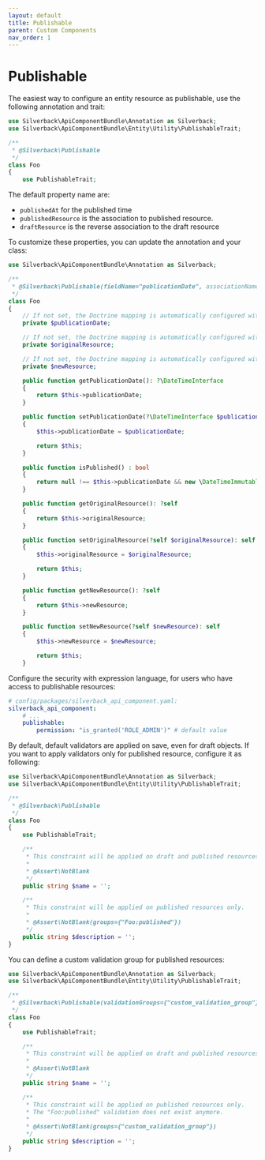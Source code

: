 ```yaml
---
layout: default
title: Publishable
parent: Custom Components
nav_order: 1
---
```

# Publishable

The easiest way to configure an entity resource as publishable, use the following annotation and trait:

```php
use Silverback\ApiComponentBundle\Annotation as Silverback;
use Silverback\ApiComponentBundle\Entity\Utility\PublishableTrait;

/**
 * @Silverback\Publishable
 */
class Foo
{
    use PublishableTrait;
```

The default property name are:
- `publishedAt` for the published time
- `publishedResource` is the association to published resource.
- `draftResource` is the reverse association to the draft resource

To customize these properties, you can update the annotation and your class:

```php
use Silverback\ApiComponentBundle\Annotation as Silverback;

/**
 * @Silverback\Publishable(fieldName="publicationDate", associationName="originalResource", reverseAssociationName="newResource")
 */
class Foo
{
    // If not set, the Doctrine mapping is automatically configured with type="date" nullable
    private $publicationDate;

    // If not set, the Doctrine mapping is automatically configured with OneToOne self-referenced association nullable
    private $originalResource;

    // If not set, the Doctrine mapping is automatically configured with OneToOne self-referenced reverse association
    private $newResource;

    public function getPublicationDate(): ?\DateTimeInterface
    {
        return $this->publicationDate;
    }

    public function setPublicationDate(?\DateTimeInterface $publicationDate): self
    {
        $this->publicationDate = $publicationDate;

        return $this;
    }

    public function isPublished() : bool
    {
        return null !== $this->publicationDate && new \DateTimeImmutable() >= $this->publicationDate;
    }

    public function getOriginalResource(): ?self
    {
        return $this->originalResource;
    }

    public function setOriginalResource(?self $originalResource): self
    {
        $this->originalResource = $originalResource;

        return $this;
    }

    public function getNewResource(): ?self
    {
        return $this->newResource;
    }

    public function setNewResource(?self $newResource): self
    {
        $this->newResource = $newResource;

        return $this;
    }
```

Configure the security with expression language, for users who have access to publishable resources:

```yaml
# config/packages/silverback_api_component.yaml:
silverback_api_component:
    # ...
    publishable:
        permission: "is_granted('ROLE_ADMIN')" # default value
```

By default, default validators are applied on save, even for draft objects. If you want to apply validators only for
published resource, configure it as following:

```php
use Silverback\ApiComponentBundle\Annotation as Silverback;
use Silverback\ApiComponentBundle\Entity\Utility\PublishableTrait;

/**
 * @Silverback\Publishable
 */
class Foo
{
    use PublishableTrait;

    /**
     * This constraint will be applied on draft and published resources.
     *
     * @Assert\NotBlank
     */
    public string $name = '';

    /**
     * This constraint will be applied on published resources only.
     *
     * @Assert\NotBlank(groups={"Foo:published"})
     */
    public string $description = '';
}
```

You can define a custom validation group for published resources:

```php
use Silverback\ApiComponentBundle\Annotation as Silverback;
use Silverback\ApiComponentBundle\Entity\Utility\PublishableTrait;

/**
 * @Silverback\Publishable(validationGroups={"custom_validation_group"})
 */
class Foo
{
    use PublishableTrait;

    /**
     * This constraint will be applied on draft and published resources.
     *
     * @Assert\NotBlank
     */
    public string $name = '';

    /**
     * This constraint will be applied on published resources only.
     * The "Foo:published" validation does not exist anymore.
     *
     * @Assert\NotBlank(groups={"custom_validation_group"})
     */
    public string $description = '';
}
```
